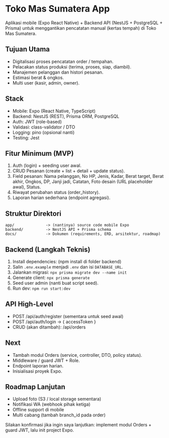 # Toko Mas Sumatera App

Aplikasi mobile (Expo React Native) + Backend API (NestJS + PostgreSQL + Prisma) untuk menggantikan pencatatan manual (kertas tempah) di Toko Mas Sumatera.

## Tujuan Utama
- Digitalisasi proses pencatatan order / tempahan.
- Pelacakan status produksi (terima, proses, siap, diambil).
- Manajemen pelanggan dan histori pesanan.
- Estimasi berat & ongkos.
- Multi user (kasir, admin, owner).

## Stack
- Mobile: Expo (React Native, TypeScript)
- Backend: NestJS (REST), Prisma ORM, PostgreSQL
- Auth: JWT (role-based)
- Validasi: class-validator / DTO
- Logging: pino (opsional nanti)
- Testing: Jest

## Fitur Minimum (MVP)
1. Auth (login) + seeding user awal.
2. CRUD Pesanan (create + list + detail + update status).
3. Field pesanan: Nama pelanggan, No HP, Jenis, Kadar, Berat target, Berat akhir, Ongkos, DP, Janji jadi, Catatan, Foto desain (URL placeholder awal), Status.
4. Riwayat perubahan status (order_history).
5. Laporan harian sederhana (endpoint agregasi).

## Struktur Direktori
```
app/              -> (nantinya) source code mobile Expo
backend/          -> NestJS API + Prisma schema
docs/             -> Dokumen (requirements, ERD, arsitektur, roadmap)
```

## Backend (Langkah Teknis)
1. Install dependencies: (npm install di folder backend)
2. Salin `.env.example` menjadi `.env` dan isi `DATABASE_URL`.
3. Jalankan migrasi: `npx prisma migrate dev --name init`
4. Generate client: `npx prisma generate`
5. Seed user admin (nanti buat script seed).
6. Run dev: `npm run start:dev`

## API High-Level
- POST /api/auth/register (sementara untuk seed awal)
- POST /api/auth/login -> { accessToken }
- CRUD (akan ditambah): /api/orders

## Next
- Tambah modul Orders (service, controller, DTO, policy status).
- Middleware / guard JWT + Role.
- Endpoint laporan harian.
- Inisialisasi proyek Expo.

## Roadmap Lanjutan
- Upload foto (S3 / local storage sementara)
- Notifikasi WA (webhook pihak ketiga)
- Offline support di mobile
- Multi cabang (tambah branch_id pada order)

Silakan konfirmasi jika ingin saya lanjutkan: implement modul Orders + guard JWT, lalu init project Expo.
